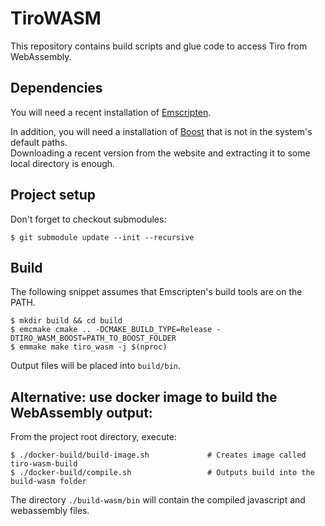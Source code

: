 # TiroWASM

This repository contains build scripts and glue code to access Tiro from WebAssembly.

## Dependencies

You will need a recent installation of [Emscripten](https://emscripten.org/).

In addition, you will need a installation of [Boost](https://boost.org) that is not in the system's
default paths.  
Downloading a recent version from the website and extracting it to some local directory is enough.

## Project setup

Don't forget to checkout submodules:

    $ git submodule update --init --recursive

## Build

The following snippet assumes that Emscripten's build tools are on the PATH.

    $ mkdir build && cd build
    $ emcmake cmake .. -DCMAKE_BUILD_TYPE=Release -DTIRO_WASM_BOOST=PATH_TO_BOOST_FOLDER
    $ emmake make tiro_wasm -j $(nproc)

Output files will be placed into `build/bin`.

## Alternative: use docker image to build the WebAssembly output:

From the project root directory, execute:

    $ ./docker-build/build-image.sh             # Creates image called tiro-wasm-build
    $ ./docker-build/compile.sh                 # Outputs build into the build-wasm folder

The directory `./build-wasm/bin` will contain the compiled javascript and webassembly files.
